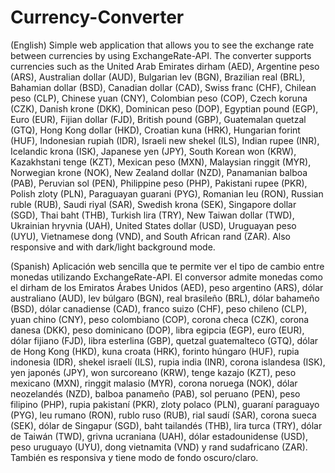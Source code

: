 # Currency-Converter
(English)
Simple web application that allows you to see the exchange rate between currencies by using ExchangeRate-API.
The converter supports currencies such as the United Arab Emirates dirham (AED), Argentine peso (ARS), Australian dollar (AUD), Bulgarian lev (BGN), Brazilian real (BRL), Bahamian dollar (BSD), Canadian dollar (CAD), Swiss franc (CHF), Chilean peso (CLP), Chinese yuan (CNY), Colombian peso (COP), Czech koruna (CZK), Danish krone (DKK), Dominican peso (DOP), Egyptian pound (EGP), Euro (EUR), Fijian dollar (FJD), British pound (GBP), Guatemalan quetzal (GTQ), Hong Kong dollar (HKD), Croatian kuna (HRK), Hungarian forint (HUF), Indonesian rupiah (IDR), Israeli new shekel (ILS), Indian rupee (INR), Icelandic krona (ISK), Japanese yen (JPY), South Korean won (KRW), Kazakhstani tenge (KZT), Mexican peso (MXN), Malaysian ringgit (MYR), Norwegian krone (NOK), New Zealand dollar (NZD), Panamanian balboa (PAB), Peruvian sol (PEN), Philippine peso (PHP), Pakistani rupee (PKR), Polish zloty (PLN), Paraguayan guarani (PYG), Romanian leu (RON), Russian ruble (RUB), Saudi riyal (SAR), Swedish krona (SEK), Singapore dollar (SGD), Thai baht (THB), Turkish lira (TRY), New Taiwan dollar (TWD), Ukrainian hryvnia (UAH), United States dollar (USD), Uruguayan peso (UYU), Vietnamese dong (VND), and South African rand (ZAR).
Also responsive and with dark/light background mode.

(Spanish)
Aplicación web sencilla que te permite ver el tipo de cambio entre monedas utilizando ExchangeRate-API.
El conversor admite monedas como el dirham de los Emiratos Árabes Unidos (AED), peso argentino (ARS), dólar australiano (AUD), lev búlgaro (BGN), real brasileño (BRL), dólar bahameño (BSD), dólar canadiense (CAD), franco suizo (CHF), peso chileno (CLP), yuan chino (CNY), peso colombiano (COP), corona checa (CZK), corona danesa (DKK), peso dominicano (DOP), libra egipcia (EGP), euro (EUR), dólar fijiano (FJD), libra esterlina (GBP), quetzal guatemalteco (GTQ), dólar de Hong Kong (HKD), kuna croata (HRK), forinto húngaro (HUF), rupia indonesia (IDR), shekel israelí (ILS), rupia india (INR), corona islandesa (ISK), yen japonés (JPY), won surcoreano (KRW), tenge kazajo (KZT), peso mexicano (MXN), ringgit malasio (MYR), corona noruega (NOK), dólar neozelandés (NZD), balboa panameño (PAB), sol peruano (PEN), peso filipino (PHP), rupia pakistaní (PKR), zloty polaco (PLN), guaraní paraguayo (PYG), leu rumano (RON), rublo ruso (RUB), rial saudí (SAR), corona sueca (SEK), dólar de Singapur (SGD), baht tailandés (THB), lira turca (TRY), dólar de Taiwán (TWD), grivna ucraniana (UAH), dólar estadounidense (USD), peso uruguayo (UYU), dong vietnamita (VND) y rand sudafricano (ZAR).
También es responsiva y tiene modo de fondo oscuro/claro.
